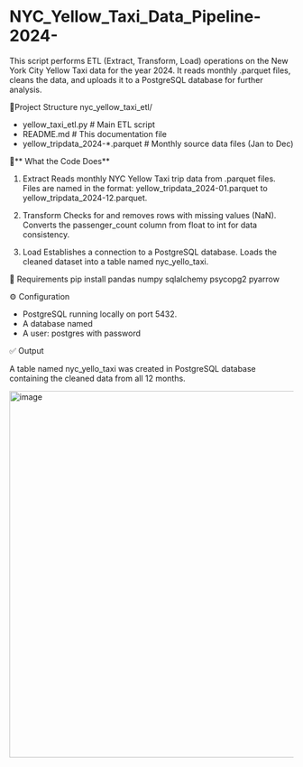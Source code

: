 # NYC_Yellow_Taxi_Data_Pipeline-2024-

This script performs ETL (Extract, Transform, Load) operations on the New York City Yellow Taxi data for the year 2024. It reads monthly .parquet files, cleans the data, and uploads it to a PostgreSQL database for further analysis.

📁Project Structure
nyc_yellow_taxi_etl/
* yellow_taxi_etl.py      # Main ETL script
* README.md               # This documentation file
* yellow_tripdata_2024-*.parquet  # Monthly source data files (Jan to Dec)

🚀** What the Code Does**
1. Extract
Reads monthly NYC Yellow Taxi trip data from .parquet files.
Files are named in the format: yellow_tripdata_2024-01.parquet to yellow_tripdata_2024-12.parquet.

2. Transform
Checks for and removes rows with missing values (NaN).
Converts the passenger_count column from float to int for data consistency.

3. Load
Establishes a connection to a PostgreSQL database.
Loads the cleaned dataset into a table named nyc_yello_taxi.

🧪 Requirements
pip install pandas numpy sqlalchemy psycopg2 pyarrow

⚙️ Configuration
* PostgreSQL running locally on port 5432.
* A database named
* A user: postgres with password

✅ Output

A table named nyc_yello_taxi was created in PostgreSQL database containing the cleaned data from all 12 months.

<img width="650" alt="image" src="https://github.com/user-attachments/assets/5184a050-a360-4d40-b6c4-67dd838c13b9" />



